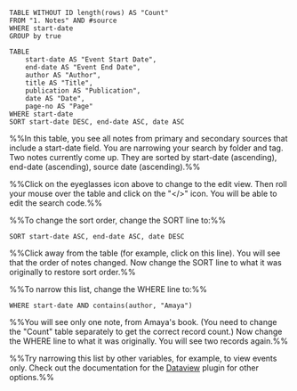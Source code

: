 

```dataview
TABLE WITHOUT ID length(rows) AS "Count"
FROM "1. Notes" AND #source 
WHERE start-date
GROUP by true
```
```dataview
TABLE
	start-date AS "Event Start Date",
	end-date AS "Event End Date",
	author AS "Author",
	title AS "Title",
	publication AS "Publication",
	date AS "Date",
	page-no AS "Page"
WHERE start-date
SORT start-date DESC, end-date ASC, date ASC
```


%%In this table, you see all notes from primary and secondary sources that include a start-date field. 
You are narrowing your search by folder and tag. Two notes currently come up. 
They are sorted by start-date (ascending), end-date (ascending), source date (ascending).%% 

%%Click on the eyeglasses icon above to change to the edit view. 
Then roll your mouse over the table and click on the "</>" icon. 
You will be able to edit the search code.%%

%%To change the sort order, change the SORT line to:%%

<code>SORT start-date ASC, end-date ASC, date DESC</code>

%%Click away from the table (for example, click on this line). 
You will see that the order of notes changed. 
Now change the SORT line to what it was originally to restore sort order.%%

%%To narrow this list, change the WHERE line to:%%

<code>WHERE start-date AND contains(author, "Amaya")</code>

%%You will see only one note, from Amaya's book. 
(You need to change the "Count" table separately to get the correct record count.) 
Now change the WHERE line to what it was originally. You will see two records again.%%

%%Try narrowing this list by other variables, for example, to view events only.
Check out the documentation for the [Dataview](https://blacksmithgu.github.io/obsidian-dataview/) plugin for other options.%%


